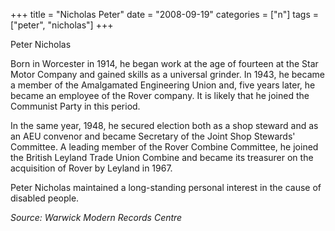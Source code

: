 +++
title = "Nicholas Peter"
date = "2008-09-19"
categories = ["n"]
tags = ["peter", "nicholas"]
+++

Peter Nicholas

Born in Worcester in 1914, he began work at the age of fourteen at the Star Motor Company and gained skills as a universal grinder. In 1943, he became a member of the Amalgamated Engineering Union and, five years later, he became an employee of the Rover company. It is likely that he joined the Communist Party in this period.

In the same year, 1948, he secured election both as a shop steward and as an AEU convenor and became Secretary of the Joint Shop Stewards' Committee. A leading member of the Rover Combine Committee, he joined the British Leyland Trade Union Combine and became its treasurer on the acquisition of Rover by Leyland in 1967.

Peter Nicholas maintained a long-standing personal interest in the cause of disabled people.

_Source: Warwick Modern Records Centre_
